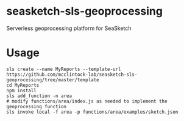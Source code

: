 # seasketch-sls-geoprocessing
Serverless geoprocessing platform for SeaSketch

# Usage

```
sls create --name MyReports --template-url https://github.com/mcclintock-lab/seasketch-sls-geoprocessing/tree/master/template
cd MyReports
npm install
sls add_function -n area
# modify functions/area/index.js as needed to implement the geoprocessing function
sls invoke local -f area -p functions/area/examples/sketch.json
```
